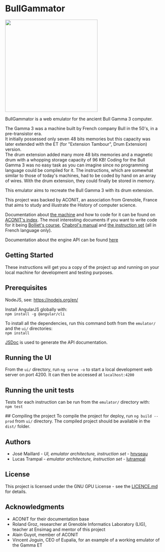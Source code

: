 # BullGammator
<img src="https://raw.githubusercontent.com/lutrampal/bullgammator/master/bullgammator.jpg" height="300" />

BullGammator is a web emulator for the ancient Bull Gamma 3 computer.

The Gamma 3 was a machine built by French company Bull in the 50's, in a pre-transistor era.  
It initially possessed only seven 48 bits memories but this capacity was later extended with the ET (for "Extension Tambour", Drum Extension) version.  
The drum extension added many more 48 bits memories and a magnetic drum with a whopping storage capacity of 96 KB!
Coding for the Bull Gamma 3 was no easy task as you can imagine since no programming language could be compiled for it. The instructions, which are somewhat similar to those of today's machines, had to be coded by hand on an array of wires. With the drum extension, they could finally be stored in memory.   

This emulator aims to recreate the Bull Gamma 3 with its drum extension.

This project was backed by ACONIT, an association from Grenoble, France that aims to study and illustrate the History of computer science.  

Documentation about [the machine](http://www.aconit.org/spip/spip.php?article246) and how to code for it can be found on [ACONIT's index](http://aconit.org/histoire/Gamma-3/Articles/). The most interesting documents if you want to write code for it being [Bolliet's course](http://aconit.org/histoire/Gamma-3/Articles/Gamma-Bolliet.pdf), [Chabrol's manual](http://aconit.org/histoire/Gamma-3/Articles/Cours_Gamma_3_Chabrol.pdf) and [the instruction set](http://aconit.org/histoire/Gamma-3/Articles/tableau-de-code.jpg) (all in French language only).  

Documentation about the engine API can be found [here](https://lutrampal.github.io/bullgammator/)

## Getting Started
These instructions will get you a copy of the project up and running on your local machine for development and testing purposes.

## Prerequisites
NodeJS, see: https://nodejs.org/en/  

Install AngularJS globally with:  
`npm install -g @angular/cli`

To install all the dependencies, run this command both from the `emulator/` and the `ui/` directories:  
`npm install`

[JSDoc](https://github.com/jsdoc3/jsdoc) is used to generate the API documentation.

## Running the UI
From the `ui/` directory, run `ng serve -o` to start a local development web server on port 4200. It can then be accessed at `localhost:4200`

## Running the unit tests
Tests for each instruction can be run from the `emulator/` directory with:  
`npm test`

## Compiling the project
To compile the project for deploy, run `ng build --prod` from `ui/` directory. The compiled project should be available in the `dist/` folder.

## Authors
* José Maillard - *UI, emulator architecture, instruction set* - [hnvseau](https://github.com/hnvseau)
* Lucas Trampal - *emulator architecture, instruction set* - [lutrampal](https://github.com/lutrampal)

## License
This project is licensed under the GNU GPU License - see the [LICENCE.md](https://raw.githubusercontent.com/lutrampal/bullgammator/master/LICENSE) for details.

## Acknowledgments
* ACONIT for their documentation base
* Roland Groz, researcher at Grenoble Informatics Laboratory (LIG), teacher at Ensimag and mentor of this project
* Alain Guyot, member of ACONIT
* Vincent Joguin, CEO of Eupalia, for an example of a working emulator of the Gamma ET
